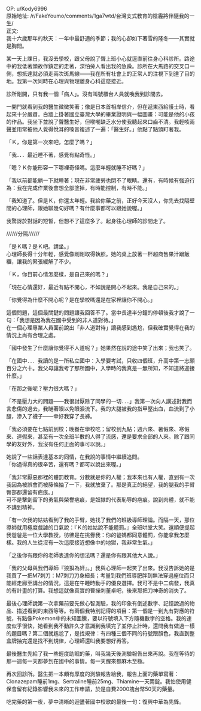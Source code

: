 
OP: u/Kody6996  
原始地址: /r/FakeYoumo/comments/1ga7wtd/台灣支式教育的陰霾將伴隨我的一生/  
正文:  
我十六歲那年的秋天：一年中最舒適的季節；我的心卻如下著雪的隆冬——其實就是胸悶。

某一天上課日，我沒去學校，跟父母說了聲上班小心就逕直前往身心科診所。路途中的我低著頭故作鎮定的走著，深怕旁人看出我的急躁。診所在大馬路的交叉口一側，想抵達就必須走兩次斑馬線——我在所有社會上的正常人的注視下到達了目的地。我第一次同時在心理與物理離身心科這麼接近。

診所剛開，只有我一個「病人」。沒有叫號櫃台人員就喚我到診間去。

一開門就看到我的醫生微微笑著；像是日本首相岸信介，但在遞東西給護士時，看起來十分嚴肅。白牆上掛著國立臺灣大學的畢業證明與一幅圖畫：可能是他的小孩的作品。我坐下並說了聲醫生好，但喉嚨缺乏水分使我聽起來口齒不清。我輕咳兩聲並用常被他人覺得悅耳的嗓音複述了一遍：「醫生好。」他點了點頭盯著我。

「Ｋ，你是第一次來吧，怎麼了嗎？」

「我．．．最近睡不著，感覺有點奇怪。」

「嗯？Ｋ你能形容一下哪裡奇怪嗎。這麼年輕就睡不好嗎？」

「我以前都能躺一下就睡著；現在非常疲勞也閉不了眼睛。還有，有時候有強迫行為：我在完成作業後會想全部塗掉，有時能控制，有時不能。」

「我知道了。但是Ｋ，你還太年輕。我給你藥之前，正好今天沒人，你先去找隔壁間的心理師，跟她聊幾句好嗎？有什麼事都可以跟她說喔。」

我驚訝於對話的短暫，但想不了這麼多了。起身往心理師的診間走了。

//////分隔//////  
  
「是Ｋ嗎？是Ｋ吧。請坐。」  
心理師長得十分年輕，感覺像剛剛取得執照。她的桌上放著一杯超商售果汁跟飯糰，讓我的緊張緩解了不少。

「Ｋ，你目前心情怎麼樣，是自己來的嗎？」

「現在心情還好，最近有點不開心，不如說是開心不起來。我是自己來的。」

「你覺得為什麼不開心呢？是在學校嗎還是在家裡讓你不開心。」

這個問題，這個最關鍵的問題讓我回答不了。當中長達半分鐘的停頓後我才說了一句：「我想是因為我在國中受到的非人道對待。」  
在一個心理專業人員面前說出「非人道對待」讓我感到尷尬，但我確實覺得在我的情況上尚有合理之處。

「國中發生了什麼讓你覺得不人道呢？」她果然在說的途中笑了出來；我也笑了。

「在國中．．．我讀的是一所私立國中：入學要考試，只收四個班，升高中第一志願百分之六十。我父母讓我考了那所國中，入學時的我真是一無所知，不知道將迎接什麼。」

「在那之後呢？壓力很大嗎？」

「不是壓力大的問題——我很討厭除了同學的一切．．．」我第一次向人講述對我而言悲傷的過去，我瞇著眼以免眼淚流下。我的大腿被我的指甲壓出血，血流到了小腿，滲入了襪子——幸好我穿了長褲。

「我必須要在七點前到校；晚餐在學校吃；留校到九點；週六來、暑假來、寒假來、連假來，甚至有一次全班半數的人得了流感，還是要求全部的人來。除了跟同學的友好外，我沒有任何正面的事可以說。」

她說了一些話表達基本的同情，在我說的事情中繼續追問。  
「你過得真的很辛苦，還有嗎？都可以說出來喔。」

「我非常厭惡那裡的體罰教育。分數就是你的人權；我本來也有人權，直到有一次我因為被誤會而被藤條抽了一下，我就放棄了。那是真正的絕望，我的腿我的手臂臀部都還留有疤痕。」  
可不是擊劍留下的勇氣與榮譽疤痕，是奴隸的代表恥辱的疤痕。說到肉體，就不能不講到精神。

「有一次我的姑姑看到了我的手臂，她找了我們的班級導師理論。而隔一天，那位導師就用極度戲謔的口氣說：『Ｋ的姑姑說不能體罰。』全班哄堂大笑。還順便提起我爸爸是一位大學教授，彷彿是在挑釁我：你的爸媽都同意體罰，你能拿我怎麼樣。我的人生從沒有一次這麼接近想像中的地獄，我非常生氣。」

「之後你有跟你的老師表達你的想法嗎？還是你有跟其他大人說。」

「我的父母與我們導師『狼狽為奸』。」我與心理師一起笑了出來。我沒告訴她的是我買了一把M7刺刀：M7刺刀刀身細長；考量到我們班導肥胖到無法穿過座位而只能經走廊至講台的情況，這是在午睡時動手的優良選擇。我可不是中二病發，我真的有計畫的打算。我想這就像真實的曹操刺董卓吧，後來那把刀神奇的消失了。

最後心理師說第一次拿藥前要先做心智測驗，我的印象有倒述數字、記憶說過的物品、描述看到的東西等等。有兩個我特別記得的項目：第一個是一到九有對應的符號，有點像Pokemon中的未知圖騰，要以符號填入下方隨機數字的空格。我的速度似乎很快，她看到我不動許久才意識到我填完了並停止計時，還問我有做過一樣的題目嗎？第二個就尷尬了，是找規律：有四種三個不同的符號跟顏色，我直到整盒牌抽完還是找不到規律，心理師還叫我要想好再答。

最後醫生先給了我一些輕度助眠的藥，叫我幾天後測驗報告出來再說。我在等待的那一週每一天都夢到在國中的事情。每一天醒來都麻木至極。

再次回診所。醫生把一本頗有厚度的測驗報告給我，報告上面的藥單寫著：Clonazepam睡前1mg、Sertraline睡前25mg、Thiamine一天兩錠。我怕使用健保會留有紀錄影響我未來的工作申請，於是自費2000塊台幣50天的藥量。

吃完藥的第一夜，夢中清晰的迴盪著國中校歌的最後一句：復興中華為先鋒。
